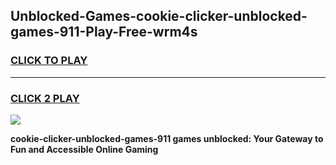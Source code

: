 
## Unblocked-Games-cookie-clicker-unblocked-games-911-Play-Free-wrm4s
<h3>
<a href="https://premium76.site?title=cookie-clicker-unblocked-games-911&ref=20A">CLICK TO PLAY</a></h3>
<hr>

<h3>
<a href="https://premium76.site?title=cookie-clicker-unblocked-games-911&ref=20A">CLICK 2 PLAY</a>
  
</h3>

<a href="https://premium76.site?title=cookie-clicker-unblocked-games-911&ref=20A"><img src="https://clearcache.store/games.png"></a>


**cookie-clicker-unblocked-games-911 games unblocked: Your Gateway to Fun and Accessible Online Gaming**

